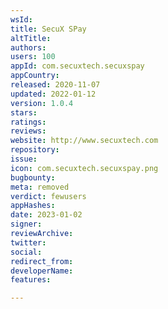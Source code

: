 ```yaml
---
wsId: 
title: SecuX SPay
altTitle: 
authors: 
users: 100
appId: com.secuxtech.secuxspay
appCountry: 
released: 2020-11-07
updated: 2022-01-12
version: 1.0.4
stars: 
ratings: 
reviews: 
website: http://www.secuxtech.com
repository: 
issue: 
icon: com.secuxtech.secuxspay.png
bugbounty: 
meta: removed
verdict: fewusers
appHashes: 
date: 2023-01-02
signer: 
reviewArchive: 
twitter: 
social: 
redirect_from: 
developerName: 
features: 

---
```



